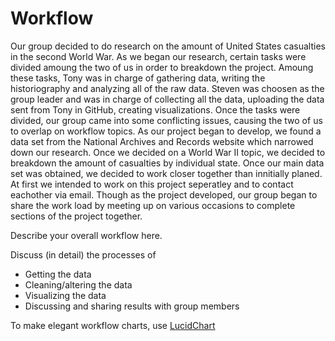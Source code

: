 # Workflow

Our group decided to do research on the amount of United States casualties in the second World War. As we began our research, certain tasks were divided amoung the two of us in order to breakdown the project. Amoung these tasks, Tony was in charge of gathering data, writing the historiography and analyzing all of the raw data. Steven was choosen as the group leader and was in charge of collecting all the data, uploading the data sent from Tony in GitHub, creating visualizations. Once the tasks were divided, our group came into some conflicting issues, causing the two of us to overlap on workflow topics. 
As our project began to develop, we found a data set from the National Archives and Records website which narrowed down our research. Once we decided on a World War II topic, we decided to breakdown the amount of casualties by individual state. Once our main data set was obtained, we decided to work closer together than innitially planed. At first we intended to work on this project seperatley and to contact eachother via email. Though as the project developed, our group began to share the work load by meeting up on various occasions to complete sections of the project together. 
 
Describe your overall workflow here.

Discuss (in detail) the processes of

* Getting the data
* Cleaning/altering the data
* Visualizing the data
* Discussing and sharing results with group members

To make elegant workflow charts, use [LucidChart](https://lucidchart.com)
